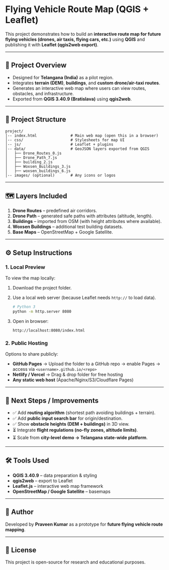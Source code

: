 # Flying Vehicle Route Map (QGIS + Leaflet)

This project demonstrates how to build an **interactive route map for future flying vehicles (drones, air taxis, flying cars, etc.)** using **QGIS** and publishing it with **Leaflet (qgis2web export)**.

---

## 🚀 Project Overview

* Designed for **Telangana (India)** as a pilot region.
* Integrates **terrain (DEM)**, **buildings**, and **custom drone/air-taxi routes**.
* Generates an interactive web map where users can view routes, obstacles, and infrastructure.
* Exported from **QGIS 3.40.9 (Bratislava)** using **qgis2web**.

---

## 📂 Project Structure

```
project/
│-- index.html               # Main web map (open this in a browser)
│-- css/                     # Stylesheets for map UI
│-- js/                      # Leaflet + plugins
│-- data/                    # GeoJSON layers exported from QGIS
│   ├── Drone_Routes_0.js
│   ├── Drone_Path_7.js
│   ├── building_2.js
│   ├── Woxsen_Buildings_3.js
│   ├── woxsen_buildings_6.js
│-- images/ (optional)       # Any icons or logos
```

---

## 🗺️ Layers Included

1. **Drone Routes** – predefined air corridors.
2. **Drone Path** – generated safe paths with attributes (altitude, length).
3. **Buildings** – imported from OSM (with height attributes where available).
4. **Woxsen Buildings** – additional test building datasets.
5. **Base Maps** – OpenStreetMap + Google Satellite.

---

## ⚙️ Setup Instructions

### 1. Local Preview

To view the map locally:

1. Download the project folder.
2. Use a local web server (because Leaflet needs `http://` to load data).

   ```bash
   # Python 3
   python -m http.server 8080
   ```
3. Open in browser:

   ```
   http://localhost:8080/index.html
   ```

### 2. Public Hosting

Options to share publicly:

* **GitHub Pages** → Upload the folder to a GitHub repo → enable Pages → access via `<username>.github.io/<repo>`
* **Netlify / Vercel** → Drag & drop folder for free hosting
* **Any static web host** (Apache/Nginx/S3/Cloudflare Pages)

---

## 📌 Next Steps / Improvements

* ✅ Add **routing algorithm** (shortest path avoiding buildings + terrain).
* ✅ Add **public input search bar** for origin/destination.
* ✅ Show **obstacle heights (DEM + buildings)** in 3D view.
* ⏳ Integrate **flight regulations (no-fly zones, altitude limits)**.
* ⏳ Scale from **city-level demo → Telangana state-wide platform**.

---

## 🛠️ Tools Used

* **QGIS 3.40.9** – data preparation & styling
* **qgis2web** – export to Leaflet
* **Leaflet.js** – interactive web map framework
* **OpenStreetMap / Google Satellite** – basemaps

---

## 👥 Author

Developed by **Praveen Kumar** as a prototype for **future flying vehicle route mapping**.

---

## 📄 License

This project is open-source for research and educational purposes.
